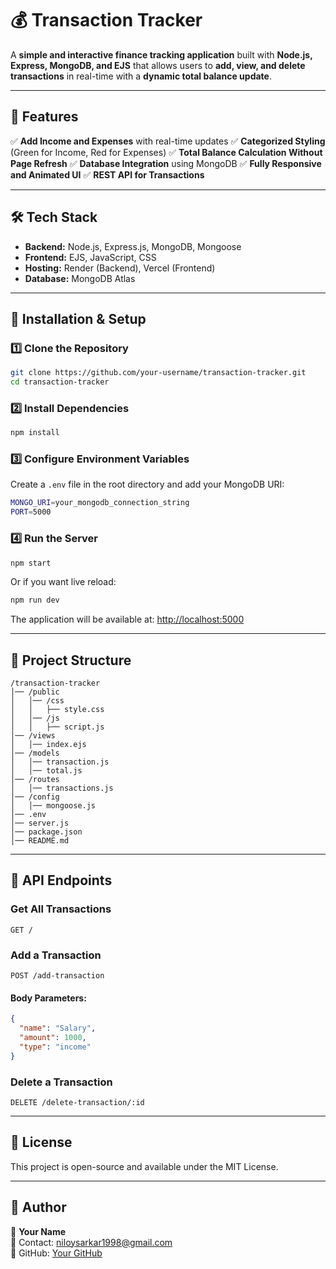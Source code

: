 # 💰 Transaction Tracker

A **simple and interactive finance tracking application** built with **Node.js, Express, MongoDB, and EJS** that allows users to **add, view, and delete transactions** in real-time with a **dynamic total balance update**.

---

## 🚀 Features

✅ **Add Income and Expenses** with real-time updates ✅ **Categorized Styling** (Green for Income, Red for Expenses) ✅ **Total Balance Calculation Without Page Refresh** ✅ **Database Integration** using MongoDB ✅ **Fully Responsive and Animated UI** ✅ **REST API for Transactions**

---

## 🛠️ Tech Stack

- **Backend:** Node.js, Express.js, MongoDB, Mongoose
- **Frontend:** EJS, JavaScript, CSS
- **Hosting:** Render (Backend), Vercel (Frontend)
- **Database:** MongoDB Atlas

---

## 🔧 Installation & Setup

### **1️⃣ Clone the Repository**

```sh
git clone https://github.com/your-username/transaction-tracker.git
cd transaction-tracker
```

### **2️⃣ Install Dependencies**

```sh
npm install
```

### **3️⃣ Configure Environment Variables**

Create a `.env` file in the root directory and add your MongoDB URI:

```sh
MONGO_URI=your_mongodb_connection_string
PORT=5000
```

### **4️⃣ Run the Server**

```sh
npm start
```

Or if you want live reload:

```sh
npm run dev
```

The application will be available at: [http://localhost:5000](http://localhost:5000)

---

## 📂 Project Structure

```
/transaction-tracker
│── /public
│   │── /css
│   │   ├── style.css
│   │── /js
│   │   ├── script.js
│── /views
│   │── index.ejs
│── /models
│   │── transaction.js
│   │── total.js
│── /routes
│   │── transactions.js
│── /config
│   │── mongoose.js
│── .env
│── server.js
│── package.json
│── README.md
```

---

## 📌 API Endpoints

### **Get All Transactions**

```http
GET /
```

### **Add a Transaction**

```http
POST /add-transaction
```

#### **Body Parameters:**

```json
{
  "name": "Salary",
  "amount": 1000,
  "type": "income"
}
```

### **Delete a Transaction**

```http
DELETE /delete-transaction/:id
```

---

## 📜 License

This project is open-source and available under the MIT License.

---

## 📝 Author

👤 **Your Name**\
📧 Contact: [niloysarkar1998@gmail.com](niloysarkar1998@gmail.com)\
🔗 GitHub: [Your GitHub](https://github.com/niloyns)
